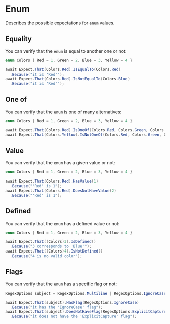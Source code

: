 # Enum

Describes the possible expectations for `enum` values.

## Equality

You can verify that the `enum` is equal to another one or not:

```csharp
enum Colors { Red = 1, Green = 2, Blue = 3, Yellow = 4 }

await Expect.That(Colors.Red).IsEqualTo(Colors.Red)
  .Because("it is 'Red'");
await Expect.That(Colors.Red).IsNotEqualTo(Colors.Blue)
  .Because("it is 'Red'");
```

## One of

You can verify that the `enum` is one of many alternatives:

```csharp
enum Colors { Red = 1, Green = 2, Blue = 3, Yellow = 4 }

await Expect.That(Colors.Red).IsOneOf(Colors.Red, Colors.Green, Colors.Blue);
await Expect.That(Colors.Yellow).IsNotOneOf(Colors.Red, Colors.Green, Colors.Blue);
```

## Value

You can verify that the `enum` has a given value or not:

```csharp
enum Colors { Red = 1, Green = 2, Blue = 3, Yellow = 4 }

await Expect.That(Colors.Red).HasValue(1)
  .Because("'Red' is 1");
await Expect.That(Colors.Red).DoesNotHaveValue(2)
  .Because("'Red' is 1");
```

## Defined

You can verify that the `enum` has a defined value or not:

```csharp
enum Colors { Red = 1, Green = 2, Blue = 3, Yellow = 4 }

await Expect.That((Colors)3).IsDefined()
  .Because("3 corresponds to 'Blue'");
await Expect.That((Colors)4).IsNotDefined()
  .Because("4 is no valid color");
```

## Flags

You can verify that the `enum` has a specific flag or not:

```csharp
RegexOptions subject = RegexOptions.Multiline | RegexOptions.IgnoreCase;

await Expect.That(subject).HasFlag(RegexOptions.IgnoreCase)
  .Because("it has the 'IgnoreCase' flag");
await Expect.That(subject).DoesNotHaveFlag(RegexOptions.ExplicitCapture)
  .Because("it does not have the 'ExplicitCapture' flag");
```
